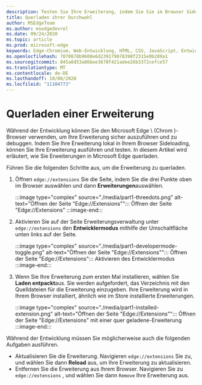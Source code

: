 ```yaml
---
description: Testen Sie Ihre Erweiterung, indem Sie Sie im Browser Sideloading
title: Querladen ihrer Durchwahl
author: MSEdgeTeam
ms.author: msedgedevrel
ms.date: 09/24/2020
ms.topic: article
ms.prod: microsoft-edge
keywords: Edge-Chromium, Web-Entwicklung, HTML, CSS, JavaScript, Entwickler, Erweiterungen
ms.openlocfilehash: 7070878b9608e6d239179078390f2315e0b289a1
ms.sourcegitcommit: 845a0d53a86bee3678f421adee26b3372cefce57
ms.translationtype: MT
ms.contentlocale: de-DE
ms.lasthandoff: 10/08/2020
ms.locfileid: "11104773"
---
```

# Querladen einer Erweiterung

Während der Entwicklung können Sie den Microsoft Edge \ (Chrom \)-Browser verwenden, um Ihre Erweiterung sicher auszuführen und zu debuggen. Indem Sie Ihre Erweiterung lokal in Ihrem Browser Sideloading, können Sie Ihre Erweiterung ausführen und testen. In diesem Artikel wird erläutert, wie Sie Erweiterungen in Microsoft Edge querladen.

Führen Sie die folgenden Schritte aus, um die Erweiterung zu querladen.

1.  Öffnen `edge://extensions` Sie die Seite, indem Sie die drei Punkte oben im Browser auswählen und dann **Erweiterungen**auswählen.

       :::image type="complex" source="./media/part1-threedots.png" alt-text="Öffnen der Seite &quot;Edge://Extensions&quot;&quot;:::
          Öffnen der Seite &quot;Edge://Extensions" :::image-end:::

1.  Aktivieren Sie auf der Seite Erweiterungsverwaltung unter `edge://extensions` den **Entwicklermodus** mithilfe der Umschaltfläche unten links auf der Seite.

       :::image type="complex" source="./media/part1-developermode-toggle.png" alt-text="Öffnen der Seite &quot;Edge://Extensions&quot;&quot;:::
          Öffnen der Seite &quot;Edge://Extensions":::
          Aktivieren des Entwicklermodus :::image-end:::

1.  Wenn Sie Ihre Erweiterung zum ersten Mal installieren, wählen Sie **Laden entpackt**aus.  Sie werden aufgefordert, das Verzeichnis mit den Quelldateien für die Erweiterung einzugeben.  Ihre Erweiterung wird in Ihrem Browser installiert, ähnlich wie im Store installierte Erweiterungen.  

       :::image type="complex" source="./media/part1-installed-extension.png" alt-text="Öffnen der Seite &quot;Edge://Extensions&quot;&quot;:::
          Öffnen der Seite &quot;Edge://Extensions" mit einer quer geladene-Erweiterung :::image-end:::

Während der Entwicklung müssen Sie möglicherweise auch die folgenden Aufgaben ausführen.
* Aktualisieren Sie die Erweiterung. Navigieren `edge://extensions` Sie zu, und wählen Sie dann **Reload** aus, um Ihre Erweiterung zu aktualisieren.  
* Entfernen Sie die Erweiterung aus Ihrem Browser. Navigieren Sie zu `edge://extensions` , und wählen Sie dann `Remove` Ihre Erweiterung aus.